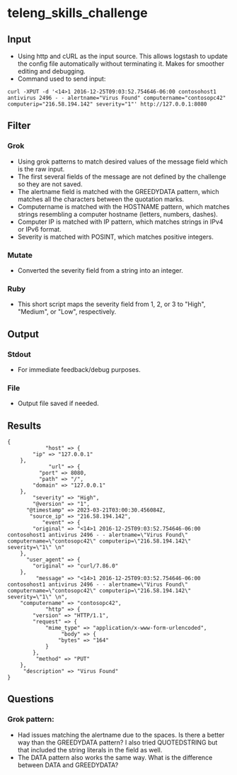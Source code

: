 # teleng_skills_challenge
## Input
- Using http and cURL as the input source. This allows logstash to update the config file automatically without terminating it. Makes for smoother editing and debugging. 
- Command used to send input: 
```
curl -XPUT -d '<14>1 2016-12-25T09:03:52.754646-06:00 contosohost1 antivirus 2496 - - alertname="Virus Found" computername="contosopc42" computerip="216.58.194.142" severity="1"' http://127.0.0.1:8080
```

## Filter
### Grok
- Using grok patterns to match desired values of the message field which is the raw input. 
- The first several fields of the message are not defined by the challenge so they are not saved. 
- The alertname field is matched with the GREEDYDATA pattern, which matches all the characters between the quotation marks. 
- Computername is matched with the HOSTNAME pattern, which matches strings resembling a computer hostname (letters, numbers, dashes).
- Computer IP is matched with IP pattern, which matches strings in IPv4 or IPv6 format. 
- Severity is matched with POSINT, which matches positive integers. 
### Mutate
- Converted the severity field from a string into an integer.
### Ruby
- This short script maps the severity field from 1, 2, or 3 to "High", "Medium", or "Low", respectively.

## Output
### Stdout
- For immediate feedback/debug purposes. 
### File
- Output file saved if needed. 

## Results
```
{
            "host" => {
        "ip" => "127.0.0.1"
    },
             "url" => {
          "port" => 8080,
          "path" => "/",
        "domain" => "127.0.0.1"
    },
        "severity" => "High",
        "@version" => "1",
      "@timestamp" => 2023-03-21T03:00:30.456084Z,
       "source_ip" => "216.58.194.142",
           "event" => {
        "original" => "<14>1 2016-12-25T09:03:52.754646-06:00 contosohost1 antivirus 2496 - - alertname=\"Virus Found\" computername=\"contosopc42\" computerip=\"216.58.194.142\" severity=\"1\" \n"
    },
      "user_agent" => {
        "original" => "curl/7.86.0"
    },
         "message" => "<14>1 2016-12-25T09:03:52.754646-06:00 contosohost1 antivirus 2496 - - alertname=\"Virus Found\" computername=\"contosopc42\" computerip=\"216.58.194.142\" severity=\"1\" \n",
    "computername" => "contosopc42",
            "http" => {
        "version" => "HTTP/1.1",
        "request" => {
            "mime_type" => "application/x-www-form-urlencoded",
                 "body" => {
                "bytes" => "164"
            }
        },
         "method" => "PUT"
    },
     "description" => "Virus Found"
}
```

## Questions
### Grok pattern:
- Had issues matching the alertname due to the spaces. Is there a better way than the GREEDYDATA pattern? I also tried QUOTEDSTRING but that included the string literals in the field as well. 
- The DATA pattern also works the same way. What is the difference between DATA and GREEDYDATA?
